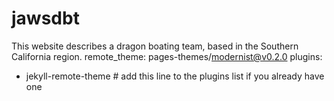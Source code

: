 # jawsdbt
This website describes a dragon boating team, based in the Southern California region. 
remote_theme: pages-themes/modernist@v0.2.0
plugins:
- jekyll-remote-theme # add this line to the plugins list if you already have one

